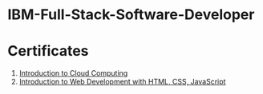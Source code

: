 # IBM-Full-Stack-Software-Developer

# Certificates

1. [Introduction to Cloud Computing](https://coursera.org/share/76e593c4cac78d7aebd9f52eb0ac9f44)
2. [Introduction to Web Development with HTML, CSS, JavaScript](https://coursera.org/share/476c257793aa476e9d84648679b6156c)

